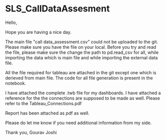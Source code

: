 # SLS_CallDataAssesment

Hello, 

Hope you are having a nice day.

The main file "call data_assessment.csv" could not be uploaded to the git. Please make sure you have the file on your local.
Before you try and read the file, please make sure the change the path to pd.read_csv for all, while importing the data which is main file and while importing the external data file. 

All the file required for tableau are attached in the git except one which is derieved from main file. The code for all file generation is present in the notebook.

I have attached the complete .twb file for my dashboards. I have attached a reference for the the connections are supposed to be made as well. Please refer to the Tableau_Connections.pdf

Report has been attached as pdf as well.

Please do let me know if you need additional information from my side.

Thank you, 
Gourav Joshi
